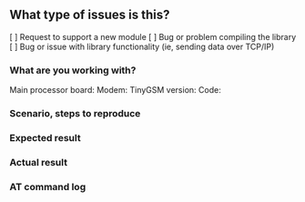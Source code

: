 <!--
Thanks for using TinyGSM!

Before opening an issue, please make sure you've read the README.
We do not respond to general questions here, use gitter chat for that.
Please provide the following information for all issues.
The issues that do not contain the relevant information may be rejected.

Please do ensure that your modem is properly powered and able to communicate
with your board before submitting any issues.
-->

## What type of issues is this?

[ ] Request to support a new module
    <!-- Please, consider forking and submitting a pull request! -->
[ ] Bug or problem compiling the library
    <!-- NOTE:  If you are using an ESP32, you will not be able to compile the HttpClient or HttpsClient examples with ESP32 core >1.0.1.  Downgrade to version 1.0.1 or use the WebClient example.  Please comment on the issue on the ESP32 core, not in this library:  https://github.com/espressif/arduino-esp32/issues/2755 -->
[ ] Bug or issue with library functionality (ie, sending data over TCP/IP)


### What are you working with?

Main processor board: <!-- Uno, Zero, ESP32, Particle, etc -->
Modem: <!-- Brand, model, variant, firmware version -->
TinyGSM version: <!-- always try to use the latest (0.9.6) -->
Code: <!-- Example name or paste in your code -->

### Scenario, steps to reproduce
<!-- What you are trying to achieve and you can't? -->

### Expected result
<!-- What are you expecting to happen as the consequence of above reproduction steps? -->

### Actual result
<!-- What actually happens after the reproduction steps? Include the error output or a link to a gist if possible. -->

### AT command log
<!-- The AT commands log you get using StreamDebugger or any other debugging method -->
